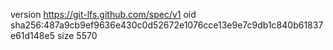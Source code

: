 version https://git-lfs.github.com/spec/v1
oid sha256:487a9cb9ef9636e430c0d52672e1076cce13e9e7c9db1c840b61837e61d148e5
size 5570
